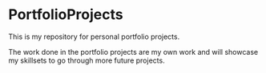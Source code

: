 # PortfolioProjects

This is my repository for personal portfolio projects. 

The work done in the portfolio projects are my own work and will showcase my skillsets to go through more future projects.
